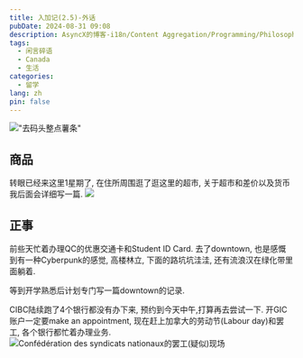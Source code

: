 ```yaml
---
title: 入加记(2.5)-外话
pubDate: 2024-08-31 09:08
description: AsyncX的博客-i18n/Content Aggregation/Programming/Philosophy/Hobbies/i18n多语言/内容聚合/编程/哲学/爱好
tags:
  - 闲言碎语
  - Canada
  - 生活
categories:
  - 留学
lang: zh
pin: false
---
```

!["去码头整点薯条"](https://r2.asyncx.top/2024/08/31/202408312151923.webp)

## 商品
转眼已经来这里1星期了, 在住所周围逛了逛这里的超市, 关于超市和差价以及货币我后面会详细写一篇.
![](https://r2.asyncx.top/2024/08/31/202408312127900.webp)

## 正事
前些天忙着办理QC的优惠交通卡和Student ID Card. 去了downtown, 也是感慨到有一种Cyberpunk的感觉, 高楼林立, 下面的路坑坑洼洼, 还有流浪汉在绿化带里面躺着. 

等到开学熟悉后计划专门写一篇downtown的记录.

CIBC陆续跑了4个银行都没有办下来, 预约到今天中午,打算再去尝试一下. 开GIC账户一定要make an appointment, 现在赶上加拿大的劳动节(Labour day)和罢工, 各个银行都忙着办理业务.
![Confédération des syndicats nationaux的罢工(疑似)现场](https://r2.asyncx.top/2024/08/31/202408312145339.webp)

